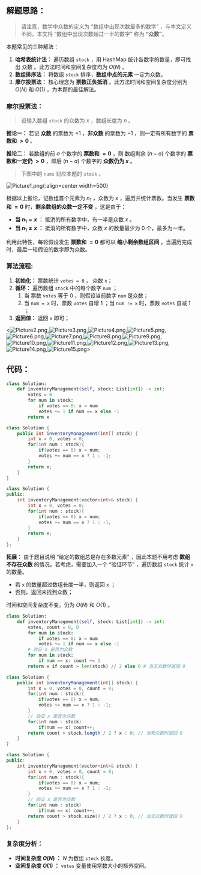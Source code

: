## 解题思路：

> 请注意，数学中众数的定义为 “数组中出现次数最多的数字” ，与本文定义不同。本文将 “数组中出现次数超过一半的数字” 称为 **“众数”**。

本题常见的三种解法：

1. **哈希表统计法：** 遍历数组 `stock` ，用 HashMap 统计各数字的数量，即可找出 众数 。此方法时间和空间复杂度均为 $O(N)$ 。
2. **数组排序法：** 将数组 `stock` 排序，**数组中点的元素** 一定为众数。
3. **摩尔投票法：** 核心理念为 **票数正负抵消** 。此方法时间和空间复杂度分别为 $O(N)$ 和 $O(1)$ ，为本题的最佳解法。

### 摩尔投票法：

> 设输入数组 `stock` 的众数为 $x$ ，数组长度为 $n$ 。

**推论一：** 若记 **众数** 的票数为 $+1$ ，**非众数** 的票数为 $-1$ ，则一定有所有数字的 **票数和 $> 0$** 。

**推论二：** 若数组的前 $a$ 个数字的 **票数和 $= 0$** ，则 数组剩余 $(n-a)$  个数字的 **票数和一定仍 $>0$** ，即后 $(n-a)$ 个数字的 **众数仍为 $x$** 。

> 下图中的 `nums` 对应本题的 `stock` 。

![Picture1.png](https://pic.leetcode-cn.com/1603612327-bOQxzq-Picture1.png){:align=center width=500}

根据以上推论，记数组首个元素为 $n_1$ ，众数为 $x$ ，遍历并统计票数。当发生 **票数和 $= 0$** 时，**剩余数组的众数一定不变** ，这是由于：

- **当 $n_1 = x$ ：** 抵消的所有数字中，有一半是众数 $x$ 。
- **当 $n_1 \neq x$ ：** 抵消的所有数字中，众数 $x$ 的数量最少为 0 个，最多为一半。

利用此特性，每轮假设发生 **票数和 $= 0$** 都可以 **缩小剩余数组区间** 。当遍历完成时，最后一轮假设的数字即为众数。

### 算法流程:

1. **初始化：** 票数统计 `votes = 0` ， 众数 `x`；
2. **循环：** 遍历数组 `stock` 中的每个数字 `num` ；
   1. 当 票数 `votes` 等于 0 ，则假设当前数字 `num` 是众数；
   2. 当 `num = x` 时，票数 `votes` 自增 1 ；当 `num != x` 时，票数 `votes` 自减 1 ；
3. **返回值：** 返回 `x` 即可；

<![Picture2.png](https://pic.leetcode-cn.com/1603612327-mqrUIY-Picture2.png),![Picture3.png](https://pic.leetcode-cn.com/1603612327-MfsWQB-Picture3.png),![Picture4.png](https://pic.leetcode-cn.com/1603612327-dhVmEY-Picture4.png),![Picture5.png](https://pic.leetcode-cn.com/1603612327-QdHZir-Picture5.png),![Picture6.png](https://pic.leetcode-cn.com/1603612327-WWGfIa-Picture6.png),![Picture7.png](https://pic.leetcode-cn.com/1603612327-WvtbDg-Picture7.png),![Picture8.png](https://pic.leetcode-cn.com/1603612327-qbANWt-Picture8.png),![Picture9.png](https://pic.leetcode-cn.com/1603612327-FyPKfT-Picture9.png),![Picture10.png](https://pic.leetcode-cn.com/1603612327-wbGYtp-Picture10.png),![Picture11.png](https://pic.leetcode-cn.com/1603612327-sLvIAG-Picture11.png),![Picture12.png](https://pic.leetcode-cn.com/1603612327-wYupjD-Picture12.png),![Picture13.png](https://pic.leetcode-cn.com/1603612327-fSpbfK-Picture13.png),![Picture14.png](https://pic.leetcode-cn.com/1603612327-ccBkhy-Picture14.png),![Picture15.png](https://pic.leetcode-cn.com/1603612327-yArPBb-Picture15.png)>

## 代码：

```Python []
class Solution:
    def inventoryManagement(self, stock: List[int]) -> int:
        votes = 0
        for num in stock:
            if votes == 0: x = num
            votes += 1 if num == x else -1
        return x
```

```Java []
class Solution {
    public int inventoryManagement(int[] stock) {
        int x = 0, votes = 0;
        for(int num : stock){
            if(votes == 0) x = num;
            votes += num == x ? 1 : -1;
        }
        return x;
    }
}
```

```C++ []
class Solution {
public:
    int inventoryManagement(vector<int>& stock) {
        int x = 0, votes = 0;
        for(int num : stock){
            if(votes == 0) x = num;
            votes += num == x ? 1 : -1;
        }
        return x;
    }
};
```

**拓展：** 由于题目说明 “给定的数组总是存在多数元素” ，因此本题不用考虑 **数组不存在众数** 的情况。若考虑，需要加入一个 “验证环节” ，遍历数组 `stock` 统计 `x` 的数量。

- 若 `x` 的数量超过数组长度一半，则返回 `x` ；
- 否则，返回未找到众数；

时间和空间复杂度不变，仍为 $O(N)$ 和 $O(1)$ 。

```Python []
class Solution:
    def inventoryManagement(self, stock: List[int]) -> int:
        votes, count = 0, 0
        for num in stock:
            if votes == 0: x = num
            votes += 1 if num == x else -1
        # 验证 x 是否为众数
        for num in stock:
            if num == x: count += 1
        return x if count > len(stock) // 2 else 0 # 当无众数时返回 0
```

```Java []
class Solution {
    public int inventoryManagement(int[] stock) {
        int x = 0, votes = 0, count = 0;
        for(int num : stock){
            if(votes == 0) x = num;
            votes += num == x ? 1 : -1;
        }
        // 验证 x 是否为众数
        for(int num : stock)
            if(num == x) count++;
        return count > stock.length / 2 ? x : 0; // 当无众数时返回 0
    }
}
```

```C++ []
class Solution {
public:
    int inventoryManagement(vector<int>& stock) {
        int x = 0, votes = 0, count = 0;
        for(int num : stock){
            if(votes == 0) x = num;
            votes += num == x ? 1 : -1;
        }
        // 验证 x 是否为众数
        for(int num : stock)
            if(num == x) count++;
        return count > stock.size() / 2 ? x : 0; // 当无众数时返回 0
    }
};
```

### 复杂度分析：

- **时间复杂度 $O(N)$ ：** $N$ 为数组 `stock` 长度。
- **空间复杂度 $O(1)$ ：** `votes` 变量使用常数大小的额外空间。
